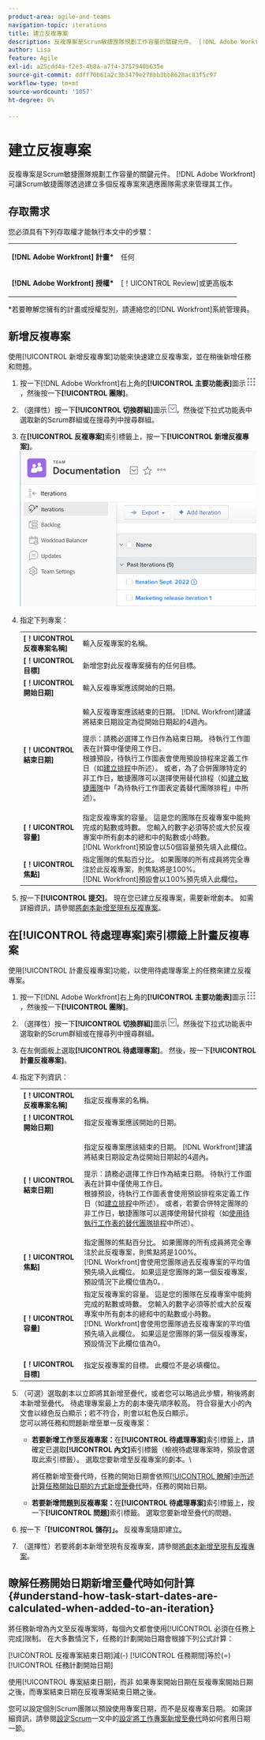 ```yaml
---
product-area: agile-and-teams
navigation-topic: iterations
title: 建立反複專案
description: 反複專案是Scrum敏捷團隊規劃工作容量的關鍵元件。 [!DNL Adobe Workfront] 可讓Scrum敏捷團隊透過建立多個反複專案來因應團隊需求管理其工作。
author: Lisa
feature: Agile
exl-id: a25cdd4a-f2e3-4b8a-a7f4-3757940b635e
source-git-commit: ddff70b61a2c3b3479e278bb3bb8628ac83f5c97
workflow-type: tm+mt
source-wordcount: '1057'
ht-degree: 0%

---
```


# 建立反複專案

反複專案是Scrum敏捷團隊規劃工作容量的關鍵元件。 [!DNL Adobe Workfront]可讓Scrum敏捷團隊透過建立多個反複專案來適應團隊需求來管理其工作。

## 存取需求

您必須具有下列存取權才能執行本文中的步驟：

<table style="table-layout:auto"> 
 <col> 
 </col> 
 <col> 
 </col> 
 <tbody> 
  <tr> 
   <td role="rowheader"><strong>[!DNL Adobe Workfront] 計畫*</strong></td> 
   <td> <p>任何</p> </td> 
  </tr> 
  <tr> 
   <td role="rowheader"><strong>[!DNL Adobe Workfront] 授權*</strong></td> 
   <td> <p>[！UICONTROL Review]或更高版本</p> </td> 
  </tr> 
 </tbody> 
</table>

&#42;若要瞭解您擁有的計畫或授權型別，請連絡您的[!DNL Workfront]系統管理員。

## 新增反複專案

使用[!UICONTROL 新增反複專案]功能來快速建立反複專案，並在稍後新增任務和問題。

1. 按一下[!DNL Adobe Workfront]右上角的&#x200B;**[!UICONTROL 主要功能表]**&#x200B;圖示![](assets/main-menu-icon.png)，然後按一下&#x200B;**[!UICONTROL 團隊]**。

1. （選擇性）按一下&#x200B;**[!UICONTROL 切換群組]**&#x200B;圖示![切換群組圖示](assets/switch-team-icon.png)，然後從下拉式功能表中選取新的Scrum群組或在搜尋列中搜尋群組。

1. 在&#x200B;**[!UICONTROL 反複專案]**&#x200B;索引標籤上，按一下&#x200B;**[!UICONTROL 新增反複專案]**。\
   ![](assets/add-iteration-adobe-350x275.png)

1. 指定下列專案：

   <table style="table-layout:auto"> 
    <col> 
    <col> 
    <tbody> 
     <tr> 
      <td role="rowheader"><strong>[！UICONTROL反複專案名稱]</strong></td> 
      <td>輸入反複專案的名稱。</td> 
     </tr> 
     <tr> 
      <td role="rowheader"><strong>[！UICONTROL目標]</strong></td> 
      <td>新增您對此反複專案擁有的任何目標。</td> 
     </tr> 
     <tr> 
      <td role="rowheader"><strong>[！UICONTROL開始日期]</strong></td> 
      <td>輸入反複專案應該開始的日期。</td> 
     </tr> 
     <tr> 
      <td role="rowheader"><strong>[！UICONTROL結束日期]</strong></td> 
      <td><p>輸入反複專案應該結束的日期。 [!DNL Workfront]建議將結束日期設定為從開始日期起的4週內。</p><p>提示：請務必選擇工作日作為結束日期。 待執行工作圖表在計算中僅使用工作日。<br>根據預設，待執行工作圖表會使用預設排程來定義工作日（如<a href="../../../administration-and-setup/set-up-workfront/configure-timesheets-schedules/create-schedules.md" class="MCXref xref">建立排程</a>中所述）。 或者，為了合併團隊特定的非工作日，敏捷團隊可以選擇使用替代排程（如<a href="../../../agile/get-started-with-agile-in-workfront/create-an-agile-team.md" class="MCXref xref">建立敏捷團隊</a>中「為待執行工作圖表定義替代團隊排程」中所述）。</p></td> 
     </tr> 
     <tr> 
      <td role="rowheader"><strong>[！UICONTROL容量]</strong></td> 
      <td> 指定反複專案的容量。 這是您的團隊在反複專案中能夠完成的點數或時數。 您輸入的數字必須等於或大於反複專案中所有劇本的總和中的點數或小時數。<br>[!DNL Workfront]預設會以50個容量預先填入此欄位。 </td> 
     </tr> 
     <tr> 
      <td role="rowheader"><strong>[！UICONTROL焦點]</strong></td> 
      <td>指定團隊的焦點百分比。 如果團隊的所有成員將完全專注於此反複專案，則焦點將是100%。<br>[!DNL Workfront]預設會以100%預先填入此欄位。 </td> 
     </tr> 
    </tbody> 
   </table>

1. 按一下&#x200B;**[!UICONTROL 提交]**。 現在您已建立反複專案，需要新增劇本。 如需詳細資訊，請參閱[將劇本新增至現有反複專案](../../../agile/use-scrum-in-an-agile-team/iterations/add-stories-to-existing-iteration.md)。

## 在[!UICONTROL 待處理專案]索引標籤上計畫反複專案

使用[!UICONTROL 計畫反複專案]功能，以使用待處理專案上的任務來建立反複專案。

1. 按一下[!DNL Adobe Workfront]右上角的&#x200B;**[!UICONTROL 主要功能表]**&#x200B;圖示![](assets/main-menu-icon.png)，然後按一下&#x200B;**[!UICONTROL 團隊]**。

1. （選擇性）按一下&#x200B;**[!UICONTROL 切換群組]**&#x200B;圖示![切換群組圖示](assets/switch-team-icon.png)，然後從下拉式功能表中選取新的Scrum群組或在搜尋列中搜尋群組。

1. 在左側面板上選取&#x200B;**[!UICONTROL 待處理專案]**。 然後，按一下&#x200B;**[!UICONTROL 計畫反複專案]**。

1. 指定下列資訊：

   <table style="table-layout:auto"> 
    <col> 
    <col> 
    <tbody> 
     <tr> 
      <td role="rowheader"><strong>[！UICONTROL反複專案名稱]</strong></td> 
      <td>指定反複專案的名稱。</td> 
     </tr> 
     <tr> 
      <td role="rowheader"><strong>[！UICONTROL開始日期]</strong></td> 
      <td> 指定反複專案應該開始的日期。</td> 
     </tr> 
     <tr> 
      <td role="rowheader"><strong>[！UICONTROL結束日期]</strong> </td> 
      <td><p>指定反複專案應該結束的日期。 [!DNL Workfront]建議將結束日期設定為從開始日期起的4週內。</p><p>提示：請務必選擇工作日作為結束日期。 待執行工作圖表在計算中僅使用工作日。<br>根據預設，待執行工作圖表會使用預設排程來定義工作日（如<a href="../../../administration-and-setup/set-up-workfront/configure-timesheets-schedules/create-schedules.md" class="MCXref xref">建立排程</a>中所述）。 或者，若要合併特定團隊的非工作日，敏捷團隊可以選擇使用替代排程（如<a href="../../../agile/use-scrum-in-an-agile-team/burndown/use-alt-team-schedule-burndown-charts.md" class="MCXref xref">使用待執行工作表的替代團隊排程</a>中所述）。</p></td> 
     </tr> 
     <tr> 
      <td role="rowheader"><strong>[！UICONTROL焦點]</strong></td> 
      <td>指定團隊的焦點百分比。 如果團隊的所有成員將完全專注於此反複專案，則焦點將是100%。<br>[!DNL Workfront]會使用您團隊過去反複專案的平均值預先填入此欄位。 如果這是您團隊的第一個反複專案，預設情況下此欄位值為0。</td> 
     </tr> 
     <tr> 
      <td role="rowheader"><br><strong>[！UICONTROL容量]</strong></td> 
      <td> 指定反複專案的容量。 這是您的團隊在反複專案中能夠完成的點數或時數。 您輸入的數字必須等於或大於反複專案中所有劇本的總和中的點數或小時數。<br>[!DNL Workfront]會使用您團隊過去反複專案的平均值預先填入此欄位。 如果這是您團隊的第一個反複專案，預設情況下此欄位值為0。</td> 
     </tr> 
     <tr> 
      <td role="rowheader"><br><strong>[！UICONTROL目標]</strong></td> 
      <td> 指定反複專案的目標。 此欄位不是必填欄位。</td> 
     </tr> 
    </tbody> 
   </table>

1. （可選）選取劇本以立即將其新增至疊代，或者您可以略過此步驟，稍後將劇本新增至疊代。 待處理專案最上方的劇本優先順序較高。 符合容量大小的內文會以綠色反白顯示；若不符合，則會以紅色反白顯示。\
   您可以將任務和問題新增至單一反複專案：

   * **若要新增工作至反複專案：**&#x200B;在&#x200B;**[!UICONTROL 待處理專案]**&#x200B;索引標籤上，請確定已選取&#x200B;**[!UICONTROL 內文]**&#x200B;索引標籤（檢視待處理專案時，預設會選取此索引標籤）。 選取您要新增至反複專案的劇本。\

     將任務新增至疊代時，任務的開始日期會依照[[!UICONTROL 瞭解]中所述計算任務開始日期的方式新增至疊代](#understand-how-task-start-dates-are-calculated-when-added-to-an-iteration)時，任務的開始日期。

   * **若要新增問題到反複專案：**&#x200B;在&#x200B;**[!UICONTROL 待處理專案]**&#x200B;索引標籤上，按一下&#x200B;**[!UICONTROL 問題]**&#x200B;索引標籤。 選取您要新增至疊代的問題。

1. 按一下「**[!UICONTROL 儲存]」。**
反複專案隨即建立。

1. （選擇性）若要將劇本新增至現有反複專案，請參閱[將劇本新增至現有反複專案](../../../agile/use-scrum-in-an-agile-team/iterations/add-stories-to-existing-iteration.md)。

## 瞭解任務開始日期新增至疊代時如何計算 {#understand-how-task-start-dates-are-calculated-when-added-to-an-iteration}

將任務新增為內文至反複專案時，每個內文都會使用[!UICONTROL 必須在任務上完成]限制。 在大多數情況下，任務的計劃開始日期會根據下列公式計算：

[!UICONTROL 反複專案結束日期]減(-) [!UICONTROL 任務期間]等於(=) [!UICONTROL 任務計劃開始日期]

使用[!UICONTROL 專案結束日期]，而非   如果專案開始日期在反複專案開始日期之後，而專案結束日期在反複專案結束日期之後。

您可以設定個別Scrum團隊以預設使用專案日期，而不是反複專案日期。 如需詳細資訊，請參閱[設定Scrum](../../../agile/get-started-with-agile-in-workfront/configure-scrum.md)一文中的[設定將工作專案新增至疊代](../../../agile/get-started-with-agile-in-workfront/configure-scrum.md#configur5)時如何套用日期一節。
